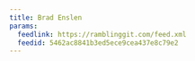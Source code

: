 ```yaml
---
title: Brad Enslen
params:
  feedlink: https://ramblinggit.com/feed.xml
  feedid: 5462ac8841b3ed5ece9cea437e8c79e2
---
```

